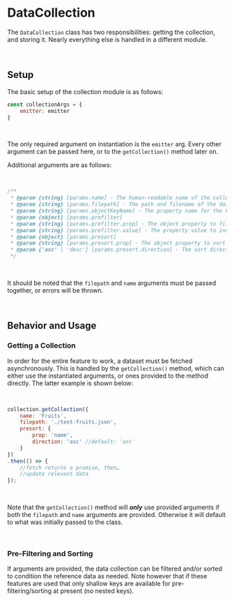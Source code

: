 # DataCollection
The `DataCollection` class has two responsibilities: getting the collection, and storing it. Nearly everything else is handled in a different module.


<br>


## Setup
The basic setup of the collection module is as follows:

```javascript
const collectionArgs = {
	emitter: emitter
}
```

<br> 


The only required argument on instantiation is the `emitter` arg. Every other argument can be passed here, or to the `getCollection()` method later on. 

Additional arguments are as follows:

<br>

```javascript
/**
 * @param {string} [params.name] - The human-readable name of the collection (akin to aria-label or name attribute).
 * @param {string} [params.filepath] - The path and filename of the data needed.
 * @param {string} [params.objectKeyName] - The property name for the key that will store the object property key. When the JSON is an object of objects (not an array of objects).
 * @param {object} [params.prefilter]
 * @param {string} [params.prefilter.prop] - The object property to filter by.
 * @param {string} [params.prefilter.value] - The property value to include.
 * @param {object} [params.presort] 
 * @param {string} [params.presort.prop] - The object property to sort by.
 * @param {'asc' | 'desc'} [params.presort.direction] - The sort direction needed.
 */
```

<br>

It should be noted that the `filepath` and `name` arguments must be passed together, or errors will be thrown.

<br>

## Behavior and Usage
### Getting a Collection
In order for the entire feature to work, a dataset must be fetched asynchronously. This is handled by the `getCollection()` method, which can either use the instantiated arguments, or ones provided to the method directly. The latter example is shown below:

<br>

```javascript
collection.getCollection({
	name: 'Fruits',
	filepath: './test-fruits.json',
	presort: {
		prop: 'name',
		direction: 'asc' //default: 'asc'
	}
})
.then(() => {
	//fetch returns a promise, then…
	//update relevant data
});
```

<br>

Note that the `getCollection()` method will ***only*** use provided arguments if both the `filepath` and `name` arguments are provided. Otherwise it will default to what was initially passed to the class. 

<br> 

### Pre-Filtering and Sorting
If arguments are provided, the data collection can be filtered and/or sorted to condition the reference data as needed. Note however that if these features are used that only shallow keys are available for pre-filtering/sorting at present (no nested keys).